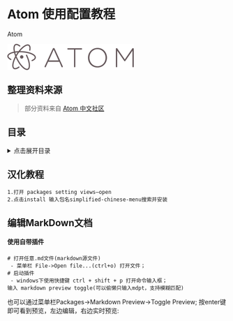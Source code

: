 # Atom 使用配置教程
Atom

<img align="center" src="logo.png">

## 整理资料来源
> 部分资料来自 [Atom 中文社区](https://atom-china.org/)

## 目录
<details>
<summary>点击展开目录</summary>
- [汉化教程](#汉化教程)
- [编辑MarkDown文档](#编辑MarkDown文档)
</details>

## 汉化教程
```
1.打开 packages setting views–open
2.点击install 输入包名simplified-chinese-menu搜索并安装
```

## 编辑MarkDown文档

#### 使用自带插件
```shell
# 打开任意.md文件(markdown源文件)
 - 菜单栏 File->Open file...(ctrl+o) 打开文件；
# 启动插件
 - windows下使用快捷键 ctrl + shift + p 打开命令输入框；
输入 markdown preview toggle(可以偷懒只输入mdpt，支持模糊匹配)
```
也可以通过菜单栏Packages->Markdown Preview->Toggle Preview;
按enter键即可看到预览，左边编辑，右边实时预览:

